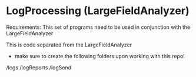 # LogProcessing (LargeFieldAnalyzer)

Requirements: This set of programs need to be used in conjunction with the LargeFieldAnalyzer

This is code separated from the LargeFieldAnalyzer

+ make sure to create the following folders upon working with this repo! 

/logs
/logReports
/logSend
